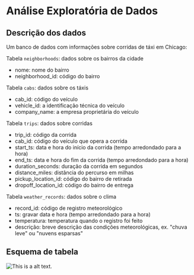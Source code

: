 # Análise Exploratória de Dados
## Descrição dos dados

Um banco de dados com informações sobre corridas de táxi em Chicago:

Tabela `neighborhoods`: dados sobre os bairros da cidade
* nome: nome do bairro
* neighborhood_id: código do bairro

Tabela `cabs`: dados sobre os táxis
* cab_id: código do veículo
* vehicle_id: a identificação técnica do veículo
* company_name: a empresa proprietária do veículo

Tabela `trips`: dados sobre corridas
* trip_id: código da corrida
* cab_id: código do veículo que opera a corrida
* start_ts: data e hora do início da corrida (tempo arredondado para a hora)
* end_ts: data e hora do fim da corrida (tempo arredondado para a hora)
* duration_seconds: duração da corrida em segundos
* distance_miles: distância do percurso em milhas
* pickup_location_id: código do bairro de retirada
* dropoff_location_id: código do bairro de entrega

Tabela `weather_records`: dados sobre o clima
* record_id: código de registro meteorológico
* ts: gravar data e hora (tempo arredondado para a hora)
* temperatura: temperatura quando o registro foi feito
* descrição: breve descrição das condições meteorológicas, ex. "chuva leve" ou "nuvens esparsas"

## Esquema de tabela

![This is a alt text.](https://pictures.s3.yandex.net/resources/Untitled_1_1585510727.png)
